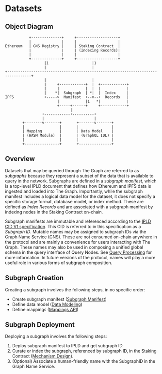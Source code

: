 # Datasets

## Object Diagram
```
           +--------------+     +-------------------+
           |              |     |                   |
Ethereum   | GNS Registry |     | Staking Contract  |
           |              |     | (Indexing Records)|
           |              |     |                   |
           +--------------+     +-------------------+
                  |1                    |1
                  |                     |
+---------------------------------------------------------------------------------+
                  |                     |
                  |     +------------+  |  +------------+
                  |     |            |  |  |            |
                  |    *|  Subgraph  | *|  |  Index     |
IPFS              +----->  Manifest  +--v--+  Records   |
                        |            |1   *|            |
                        +-----+------+     +------------+
                              |
                 +------------+----------+
                 |                       |
        +--------v-------+       +-------v-------+
        |                |       |               |
        | Mapping        |       | Data Model    |
        | (WASM Module)  |       | (GraphQL IDL) |
        |                |       |               |
        +----------------+       +---------------+

```

## Overview
Datasets that may be queried through The Graph are referred to as *subgraphs* because they represent a subset of the data that is available to query in the network. Subgraphs are defined in a *subgraph manifest*, which is a top-level IPLD document that defines how Ethereum and IPFS data is ingested and loaded into The Graph. Importantly, while the subgraph manifest includes a logical data model for the dataset, it does not specify a specific storage format, database model, or index method. These are defined as *Index Records* and are associated with a subgraph manifest by indexing nodes in the Staking Contract on-chain.

Subgraph manifests are immutable and referenced according to the [IPLD CID V1 specification](https://github.com/ipld/cid#cidv1). This CID is referred to in this specification as a *Subgraph ID*. Mutable names may be assigned to subgraph IDs via the Graph Name Service (GNS). These are not consumed on-chain anywhere in the protocol and are mainly a convenience for users interacting with The Graph. These names may also be used in composing a unified global schema in the query interface of Query Nodes. See [Query Processing](../query-processing) for more information. In future versions of the protocol, names will play a more useful role in various forms of subgraph composition.

## Subgraph Creation
Creating a subgraph involves the following steps, in no specific order:
- Create subgraph manifest ([Subgraph Manifest](../subgraph-manifest))
- Define data model ([Data Modeling](../data-modeling))
- Define mappings ([Mappings API](../mappings-api))

## Subgraph Deployment
Deploying a subgraph involves the following steps:
1. Deploy subgraph manifest to IPLD and get subgraph ID.
1. Curate or index the subgraph, referenced by subgraph ID, in the Staking Contract ([Mechanism Design](../mechanism-design)).
1. (Optional) Associate a human-friendly name with the SubgraphID in the Graph Name Service.
